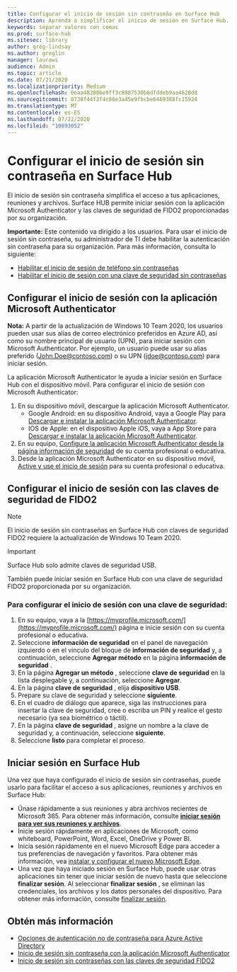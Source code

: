 ```yaml
---
title: Configurar el inicio de sesión sin contraseña en Surface Hub
description: Aprenda a simplificar el inicio de sesión en Surface Hub.
keywords: separar valores con comas
ms.prod: surface-hub
ms.sitesec: library
author: greg-lindsay
ms.author: greglin
manager: laurawi
audience: Admin
ms.topic: article
ms.date: 07/21/2020
ms.localizationpriority: Medium
ms.openlocfilehash: 0eaa48200be9ff3c8087530b6dfddeb9aa4620d8
ms.sourcegitcommit: 8738f44f2f4c86e3a45e9fbcbe6469388fc15924
ms.translationtype: MT
ms.contentlocale: es-ES
ms.lasthandoff: 07/22/2020
ms.locfileid: "10893052"
---
```

# Configurar el inicio de sesión sin contraseña en Surface Hub

 
El inicio de sesión sin contraseña simplifica el acceso a tus aplicaciones, reuniones y archivos. Surface HUB permite iniciar sesión con la aplicación Microsoft Authenticator y las claves de seguridad de FIDO2 proporcionadas por su organización.

**Importante:** Este contenido va dirigido a los usuarios. Para usar el inicio de sesión sin contraseña, su administrador de TI debe habilitar la autenticación sin contraseña para su organización. Para más información, consulta lo siguiente:

- [Habilitar el inicio de sesión de teléfono sin contraseñas](https://docs.microsoft.com/azure/active-directory/authentication/howto-authentication-passwordless-phone)
- [Habilitar el inicio de sesión con una clave de seguridad sin contraseñas](https://docs.microsoft.com/azure/active-directory/authentication/howto-authentication-passwordless-security-key)


##  <a name="configure-sign-in-using-microsoft-authenticator-app"></a>Configurar el inicio de sesión con la aplicación Microsoft Authenticator

**Nota:** A partir de la actualización de Windows 10 Team 2020, los usuarios pueden usar sus alias de correo electrónico preferidos en Azure AD, así como su nombre principal de usuario (UPN), para iniciar sesión con Microsoft Authenticator. Por ejemplo, un usuario puede usar su alias preferido (John.Doe@contoso.com) o su UPN (jdoe@contoso.com) para iniciar sesión.
 
La aplicación Microsoft Authenticator le ayuda a iniciar sesión en Surface Hub con el dispositivo móvil. Para configurar el inicio de sesión con Microsoft Authenticator:


1. En su dispositivo móvil, descargue la aplicación Microsoft Authenticator.
    - Google Android: en su dispositivo Android, vaya a Google Play para [Descargar e instalar la aplicación Microsoft Authenticator](https://app.adjust.com/e3rxkc_7lfdtm?fallback=https%3A%2F%2Fplay.google.com%2Fstore%2Fapps%2Fdetails%3Fid%3Dcom.azure.authenticator).
    - IOS de Apple: en el dispositivo Apple iOS, vaya a App Store para [Descargar e instalar la aplicación Microsoft Authenticator](https://app.adjust.com/e3rxkc_7lfdtm?fallback=https%3A%2F%2Fitunes.apple.com%2Fus%2Fapp%2Fmicrosoft-authenticator%2Fid983156458).
2. En su equipo, [Configure la aplicación Microsoft Authenticator desde la página información de seguridad](https://docs.microsoft.com/azure/active-directory/user-help/security-info-setup-auth-app#set-up-the-microsoft-authenticator-app-from-the-security-info-page) de su cuenta profesional o educativa.
3. Desde la aplicación Microsoft Authenticator en su dispositivo móvil, [Active y use el inicio de sesión](https://docs.microsoft.com/azure/active-directory/user-help/user-help-auth-app-sign-in#turn-on-and-use-phone-sign-in-for-your-work-or-school-account) para su cuenta profesional o educativa.

 
##  <a name="configure-sign-in-using-fido2-security-keys"></a>Configurar el inicio de sesión con las claves de seguridad de FIDO2

> [!NOTE]
>  El inicio de sesión sin contraseñas en Surface Hub con claves de seguridad FIDO2 requiere la actualización de Windows 10 Team 2020.

> [!IMPORTANT]
> Surface Hub solo admite claves de seguridad USB.
 
También puede iniciar sesión en Surface Hub con una clave de seguridad FIDO2 proporcionada por su organización. 

###  <a name="to-configure-sign-in-using-a-security-key"></a>Para configurar el inicio de sesión con una clave de seguridad:


1. En su equipo, vaya a la [https://myprofile.microsoft.com/](https://myprofile.microsoft.com/) página e inicie sesión con su cuenta profesional o educativa.
2. Seleccione **información de seguridad** en el panel de navegación izquierdo o en el vínculo del bloque de **información de seguridad** y, a continuación, seleccione **Agregar método** en la página **información de seguridad** .
3. En la página **Agregar un método** , seleccione **clave de seguridad** en la lista desplegable y, a continuación, seleccione **Agregar**.
4. En la página **clave de seguridad** , elija **dispositivo USB**.
5. Prepare su clave de seguridad y seleccione **siguiente**.
6. En el cuadro de diálogo que aparece, siga las instrucciones para insertar la clave de seguridad, cree o escriba un PIN y realice el gesto necesario (ya sea biométrico o táctil).
7. En la página **clave de seguridad** , asigne un nombre a la clave de seguridad y, a continuación, seleccione **siguiente**.
8. Seleccione **listo** para completar el proceso.

##  <a name="sign-in-to-surface-hub"></a>Iniciar sesión en Surface Hub

Una vez que haya configurado el inicio de sesión sin contraseñas, puede usarlo para facilitar el acceso a sus aplicaciones, reuniones y archivos en Surface Hub:

- Únase rápidamente a sus reuniones y abra archivos recientes de Microsoft 365. Para obtener más información, consulte [**iniciar sesión para ver sus reuniones y archivos**](https://support.microsoft.com/help/4506480/sign-in-to-see-your-meetings-and-files-on-surface-hub).
- Inicie sesión rápidamente en aplicaciones de Microsoft, como whiteboard, PowerPoint, Word, Excel, OneDrive y Power BI.
- Inicia sesión rápidamente en el nuevo Microsoft Edge para acceder a tus preferencias de navegación y favoritos. Para obtener más información, vea [instalar y configurar el nuevo Microsoft Edge](surface-hub-install-chromium-edge.md).
- Una vez que haya iniciado sesión en Surface Hub, puede usar otras aplicaciones sin tener que iniciar sesión de nuevo hasta que seleccione **finalizar sesión**. Al seleccionar **finalizar sesión** , se eliminan las credenciales, los archivos y los datos personales del dispositivo. Para obtener más información, consulte [finalizar sesión](finishing-your-surface-hub-meeting.md).


##  <a name="learn-more"></a>Obtén más información

- [Opciones de autenticación no de contraseña para Azure Active Directory](https://docs.microsoft.com/azure/active-directory/authentication/concept-authentication-passwordless)
- [Inicio de sesión sin contraseña con la aplicación Microsoft Authenticator](https://docs.microsoft.com/azure/active-directory/authentication/howto-authentication-passwordless-phone)
- [Inicio de sesión sin contraseñas con las claves de seguridad FIDO2](https://docs.microsoft.com/azure/active-directory/authentication/howto-authentication-passwordless-security-key#user-registration-and-management-of-fido2-security-keys)

